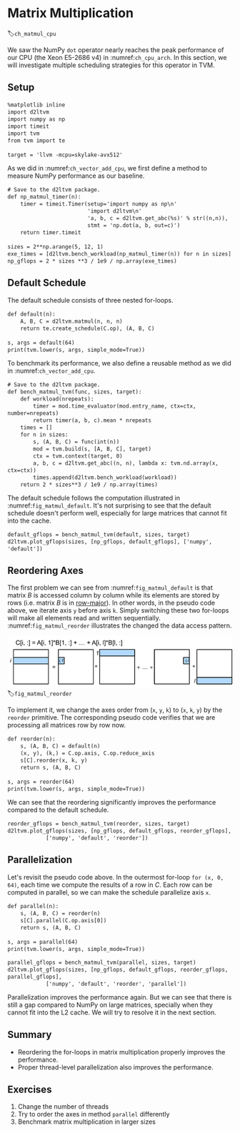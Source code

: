 # Matrix Multiplication
:label:`ch_matmul_cpu`

We saw the NumPy `dot` operator nearly reaches the peak performance of our CPU (the Xeon E5-2686 v4) in :numref:`ch_cpu_arch`. In this section, we will investigate multiple scheduling strategies for this operator in TVM.

## Setup

```{.python .input  n=1}
%matplotlib inline
import d2ltvm
import numpy as np
import timeit
import tvm
from tvm import te

target = 'llvm -mcpu=skylake-avx512'
```

As we did in :numref:`ch_vector_add_cpu`, we first define a method to measure NumPy performance as our baseline.

```{.python .input  n=2}
# Save to the d2ltvm package.
def np_matmul_timer(n):
    timer = timeit.Timer(setup='import numpy as np\n'
                         'import d2ltvm\n'
                         'a, b, c = d2ltvm.get_abc(%s)' % str((n,n)),
                         stmt = 'np.dot(a, b, out=c)')
    return timer.timeit

sizes = 2**np.arange(5, 12, 1)
exe_times = [d2ltvm.bench_workload(np_matmul_timer(n)) for n in sizes]
np_gflops = 2 * sizes **3 / 1e9 / np.array(exe_times)
```

## Default Schedule

The default schedule consists of three nested for-loops.

```{.python .input  n=3}
def default(n):
    A, B, C = d2ltvm.matmul(n, n, n)
    return te.create_schedule(C.op), (A, B, C)

s, args = default(64)
print(tvm.lower(s, args, simple_mode=True))
```

To benchmark its performance, we also define a reusable method as we did in :numref:`ch_vector_add_cpu`.

```{.python .input  n=4}
# Save to the d2ltvm package.
def bench_matmul_tvm(func, sizes, target):
    def workload(nrepeats):
        timer = mod.time_evaluator(mod.entry_name, ctx=ctx, number=nrepeats)
        return timer(a, b, c).mean * nrepeats
    times = []
    for n in sizes:
        s, (A, B, C) = func(int(n))
        mod = tvm.build(s, [A, B, C], target)
        ctx = tvm.context(target, 0)
        a, b, c = d2ltvm.get_abc((n, n), lambda x: tvm.nd.array(x, ctx=ctx))
        times.append(d2ltvm.bench_workload(workload))
    return 2 * sizes**3 / 1e9 / np.array(times)
```

The default schedule follows the computation illustrated in :numref:`fig_matmul_default`.
It's not surprising to see that the default schedule doesn't perform well, especially for large matrices that cannot fit into the cache.

```{.python .input  n=5}
default_gflops = bench_matmul_tvm(default, sizes, target)
d2ltvm.plot_gflops(sizes, [np_gflops, default_gflops], ['numpy', 'default'])
```

## Reordering Axes

The first problem we can see from :numref:`fig_matmul_default` is that matrix $B$ is accessed column by column while its elements are stored by rows (i.e. matrix $B$ is in [row-major](https://en.wikipedia.org/wiki/Row-_and_column-major_order)). In other words, in the pseudo code above, we iterate axis `y` before axis `k`. Simply switching these two for-loops will make all elements read and written sequentially. :numref:`fig_matmul_reorder` illustrates the changed the data access pattern.

![Reorder axes in matrix multiplication.](../img/matmul_reorder.svg)
:label:`fig_matmul_reorder`

To implement it, we change the axes order from (`x`, `y`, `k`) to (`x`, `k`, `y`) by the `reorder` primitive. The corresponding pseudo code verifies that we are processing all matrices row by row now.

```{.python .input  n=6}
def reorder(n):
    s, (A, B, C) = default(n)
    (x, y), (k,) = C.op.axis, C.op.reduce_axis
    s[C].reorder(x, k, y)
    return s, (A, B, C)

s, args = reorder(64)
print(tvm.lower(s, args, simple_mode=True))
```

We can see that the reordering significantly improves the performance compared to the default schedule.

```{.python .input  n=7}
reorder_gflops = bench_matmul_tvm(reorder, sizes, target)
d2ltvm.plot_gflops(sizes, [np_gflops, default_gflops, reorder_gflops],
            ['numpy', 'default', 'reorder'])
```

## Parallelization

Let's revisit the pseudo code above. In the outermost for-loop `for (x, 0, 64)`, each time we compute the results of a row in $C$. Each row can be computed in parallel, so we can make the schedule parallelize axis `x`.

```{.python .input  n=8}
def parallel(n):
    s, (A, B, C) = reorder(n)
    s[C].parallel(C.op.axis[0])
    return s, (A, B, C)

s, args = parallel(64)
print(tvm.lower(s, args, simple_mode=True))
```

```{.python .input  n=9}
parallel_gflops = bench_matmul_tvm(parallel, sizes, target)
d2ltvm.plot_gflops(sizes, [np_gflops, default_gflops, reorder_gflops, parallel_gflops],
            ['numpy', 'default', 'reorder', 'parallel'])
```

Parallelization improves the performance again. But we can see that there is still a gap compared to NumPy on large matrices, specially when they cannot fit into the L2 cache. We will try to resolve it in the next section.

## Summary

- Reordering the for-loops in matrix multiplication properly improves the performance.
- Proper thread-level parallelization also improves the performance.

## Exercises

1. Change the number of threads
1. Try to order the axes in method `parallel` differently
1. Benchmark matrix multiplication in larger sizes
